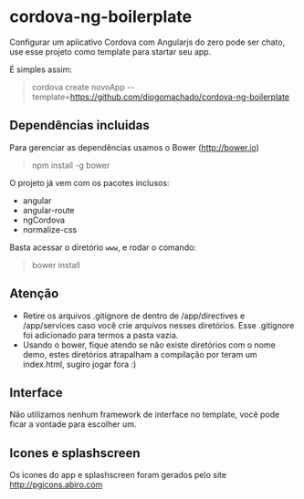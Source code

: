 # cordova-ng-boilerplate
Configurar um aplicativo Cordova com Angularjs do zero pode ser chato, use esse projeto como template para startar seu app.

É simples assim:
>  cordova create novoApp --template=https://github.com/diogomachado/cordova-ng-boilerplate

## Dependências incluidas
Para gerenciar as dependências usamos o Bower (http://bower.io)
> npm install -g bower

O projeto já vem com os pacotes inclusos:

- angular
- angular-route
- ngCordova
- normalize-css

Basta acessar o diretório `www`, e rodar o comando:
> bower install

## Atenção
- Retire os arquivos .gitignore de dentro de /app/directives e /app/services caso você crie arquivos nesses diretórios. Esse .gitignore foi adicionado para termos a pasta vazia.
- Usando o bower, fique atendo se não existe diretórios com o nome demo, estes diretórios atrapalham a compilação por teram um index.html, sugiro jogar fora :)

## Interface
Não utilizamos nenhum framework de interface no template, você pode ficar a vontade para escolher um.

## Icones e splashscreen
Os ícones do app e splashscreen foram gerados pelo site http://pgicons.abiro.com